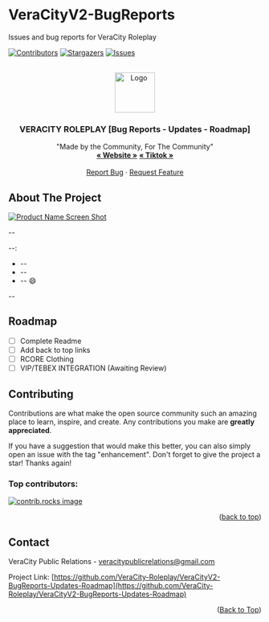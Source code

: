 # VeraCityV2-BugReports
Issues and bug reports for VeraCity Roleplay

<!-- Improved compatibility of back to top link: See: https://github.com/othneildrew/Best-README-Template/pull/73 -->
<a id="readme-top"></a>
<!--
*** Thanks for checking out the Best-README-Template. If you have a suggestion
*** that would make this better, please fork the repo and create a pull request
*** or simply open an issue with the tag "enhancement".
*** Don't forget to give the project a star!
*** Thanks again! Now go create something AMAZING! :D
-->



<!-- PROJECT SHIELDS -->
<!--
*** I'm using markdown "reference style" links for readability.
*** Reference links are enclosed in brackets [ ] instead of parentheses ( ).
*** See the bottom of this document for the declaration of the reference variables
*** for contributors-url, forks-url, etc. This is an optional, concise syntax you may use.
*** https://www.markdownguide.org/basic-syntax/#reference-style-links
-->
[![Contributors][contributors-shield]][contributors-url]
[![Stargazers][stars-shield]][stars-url]
[![Issues][issues-shield]][issues-url]



<!-- PROJECT LOGO -->
<br />
<div align="center">
  <a href="https://github.com/othneildrew/Best-README-Template">
    <img src="images/logo.png" alt="Logo" width="80" height="80">
  </a>

  <h3 align="center">VERACITY ROLEPLAY [Bug Reports - Updates - Roadmap]</h3>

  <p align="center">
    "Made by the Community, For The Community"
    <br />
    <a href="https://www.veracityroleplay.com"><strong>« Website »</strong></a>
    <a href="https://www.veracityroleplay.com"><strong>« Tiktok »</strong></a>
    <br />
    <br />
    <a href="https://github.com/VeraCity-Roleplay/VeraCityV2-BugReports-Updates-Roadmap/new?labels=bug&template=bug-report---.md">Report Bug</a>
    ·
    <a href="https://github.com/VeraCity-Roleplay/VeraCityV2-BugReports-Updates-Roadmap/issues/new?labels=enhancement&template=feature-request---.md">Request Feature</a>
  </p>
</div>



<!-- TABLE OF CONTENTS -->
<!-- -->
<!--
<details>
  <summary>Table of Contents</summary>
  <ol>
    <li>
      <a href="#about-the-project">About The Project</a>
      <ul>
        <li><a href="#built-with">Built With</a></li>
      </ul>
    </li>
    <li>
      <a href="#getting-started">Getting Started</a>
      <ul>
        <li><a href="#prerequisites">Prerequisites</a></li>
        <li><a href="#installation">Installation</a></li>
      </ul>
    </li>
    <li><a href="#usage">Usage</a></li>
    <li><a href="#roadmap">Roadmap</a></li>
    <li><a href="#contributing">Contributing</a></li>
    <li><a href="#license">License</a></li>
    <li><a href="#contact">Contact</a></li>
    <li><a href="#acknowledgments">Acknowledgments</a></li>
  </ol>
</details>



<!-- ABOUT THE PROJECT -->
## About The Project

[![Product Name Screen Shot][product-screenshot]](https://example.com)

--

--:
* --
* --
* -- :smile:

--

<!-- -->
<!--
Use the `BLANK_README.md` to get started.

<p align="right">(<a href="#readme-top">Back to Top</a>)</p>



<!-- GETTING STARTED -->
<!-- -->
<!--
## Getting Started

This is an example of how you may give instructions on setting up your project locally.
To get a local copy up and running follow these simple example steps.

### Prerequisites

This is an example of how to list things you need to use the software and how to install them.
* npm
  ```sh
  npm install npm@latest -g
  ```

<!-- ROADMAP -->
## Roadmap

- [ ] Complete Readme
- [ ] Add back to top links
- [ ] RCORE Clothing
- [ ] VIP/TEBEX INTEGRATION (Awaiting Review)
<!-- -->
<!--
- [ ] Multi-language Support
    - [ ] Chinese
    - [ ] Spanish

See the [open issues](https://github.com/othneildrew/Best-README-Template/issues) for a full list of proposed features (and known issues).

<p align="right">(<a href="#readme-top">back to top</a>)</p>



<!-- CONTRIBUTING -->
## Contributing

Contributions are what make the open source community such an amazing place to learn, inspire, and create. Any contributions you make are **greatly appreciated**.

If you have a suggestion that would make this better, you can also simply open an issue with the tag "enhancement".
Don't forget to give the project a star! Thanks again!

### Top contributors:

<a href="https://github.com/othneildrew/Best-README-Template/graphs/contributors">
  <img src="https://contrib.rocks/image?repo=othneildrew/Best-README-Template" alt="contrib.rocks image" />
</a>

<p align="right">(<a href="#readme-top">back to top</a>)</p>

<!-- CONTACT -->
## Contact

VeraCity Public Relations - veracitypublicrelations@gmail.com

Project Link: [https://github.com/VeraCity-Roleplay/VeraCityV2-BugReports-Updates-Roadmap](https://github.com/VeraCity-Roleplay/VeraCityV2-BugReports-Updates-Roadmap)

<p align="right">(<a href="#readme-top">Back to Top</a>)</p>



<!-- MARKDOWN LINKS & IMAGES -->
<!-- https://www.markdownguide.org/basic-syntax/#reference-style-links -->
[contributors-shield]: https://img.shields.io/github/contributors/othneildrew/Best-README-Template.svg?style=for-the-badge
[contributors-url]: https://github.com/othneildrew/Best-README-Template/graphs/contributors
[stars-shield]: https://img.shields.io/github/stars/othneildrew/Best-README-Template.svg?style=for-the-badge
[stars-url]: https://github.com/VeraCity-Roleplay/VeraCityV2-BugReports-Updates-Roadmap/stargazers
[issues-shield]: https://img.shields.io/github/issues/othneildrew/Best-README-Template.svg?style=for-the-badge
[issues-url]: https://github.com/VeraCity-Roleplay/VeraCityV2-BugReports-Updates-Roadmap/issues
[product-screenshot]: images/screenshot.png
